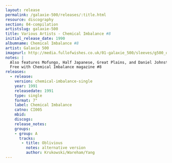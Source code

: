 ```yaml
---
layout: release
permalink: /galaxie-500/releases/:title.html
resource: discography
section: 04-compilation
artistslug: galaxie-500
title: Various Artists - Chemical Imbalance #8
initial_release_date: 1990
albumname: Chemical Imbalance #8
artist: Galaxie 500
imageurl: http://media.fullofwishes.co.uk/01-galaxie_500/sleeves/g500_oblivious001.jpg
notes: |
  Also features Mofungo, Half Japanese, Great Plains, and Daniel Johnston
  Free with Chemical Imbalance magazine #8
releases:
  - release: 
    version: chemical-imbalance-single
    year: 1991
    releasedate: 1991
    type: single
    format: 7"
    label: Chemical Imbalance
    catno: CI005
    mbid: 
    discogs: 
    release_notes:
    groups:
    - group: A
      tracks:
       - title: Oblivious
         notes: alternative version
         author: Krukowski/Wareham/Yang
---
```

